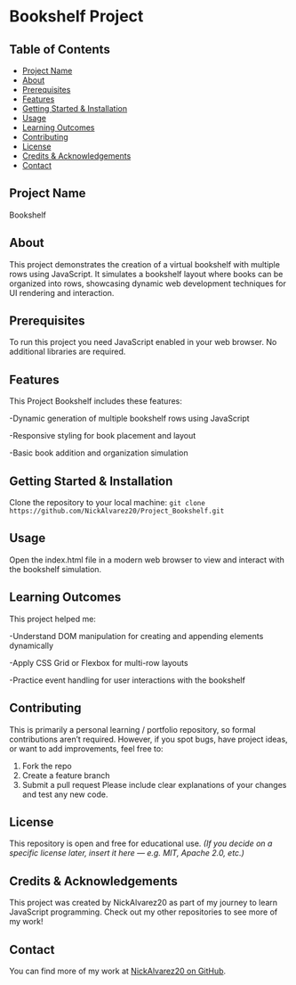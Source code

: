 # Bookshelf Project
## Table of Contents
- [Project Name](#project-name)
- [About](#about)
- [Prerequisites](#prerequisites)
- [Features](#features)
- [Getting Started & Installation](#getting-started--installation)
- [Usage](#usage)
- [Learning Outcomes](#learning-outcomes)
- [Contributing](#contributing)
- [License](#license)
- [Credits & Acknowledgements](#credits--acknowledgements)
- [Contact](#contact)
## Project Name
Bookshelf
## About
This project demonstrates the creation of a virtual bookshelf with multiple rows using JavaScript. It simulates a bookshelf layout where books can be organized into rows, showcasing dynamic web development techniques for UI rendering and interaction.
## Prerequisites
To run this project you need JavaScript enabled in your web browser. No additional libraries are required.
## Features
This Project Bookshelf includes these features:

-Dynamic generation of multiple bookshelf rows using JavaScript

-Responsive styling for book placement and layout

-Basic book addition and organization simulation

## Getting Started & Installation
Clone the repository to your local machine:
`git clone https://github.com/NickAlvarez20/Project_Bookshelf.git`

## Usage
Open the index.html file in a modern web browser to view and interact with the bookshelf simulation.

## Learning Outcomes
This project helped me:

-Understand DOM manipulation for creating and appending elements dynamically

-Apply CSS Grid or Flexbox for multi-row layouts

-Practice event handling for user interactions with the bookshelf

## Contributing
This is primarily a personal learning / portfolio repository, so formal contributions aren’t required. However, if you spot bugs, have project ideas, or want to add improvements, feel free to:
1. Fork the repo
2. Create a feature branch
3. Submit a pull request Please include clear explanations of your changes and test any new code.
## License
This repository is open and free for educational use.
*(If you decide on a specific license later, insert it here — e.g. MIT, Apache 2.0, etc.)*
## Credits & Acknowledgements
This project was created by NickAlvarez20 as part of my journey to learn JavaScript programming. Check out my other repositories to see more of my work!
## Contact
You can find more of my work at [NickAlvarez20 on GitHub](https://github.com/NickAlvarez20).
